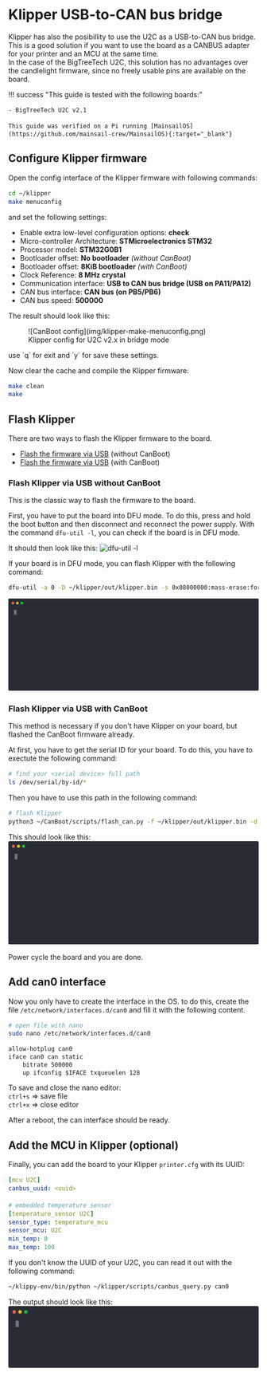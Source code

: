 # Klipper USB-to-CAN bus bridge

Klipper has also the posibillity to use the U2C as a USB-to-CAN bus bridge. This is a good solution if you want to use
the board as a CANBUS adapter for your printer and an MCU at the same time.  
In the case of the BigTreeTech U2C, this solution has no advantages over the candlelight firmware, since no freely
usable pins are available on the board.

!!! success "This guide is tested with the following boards:"

    - BigTreeTech U2C v2.1

    This guide was verified on a Pi running [MainsailOS](https://github.com/mainsail-crew/MainsailOS){:target="_blank"}

## Configure Klipper firmware
Open the config interface of the Klipper firmware with following commands:
``` bash
cd ~/klipper
make menuconfig
```
and set the following settings:

- Enable extra low-level configuration options: **check**
- Micro-controller Architecture: **STMicroelectronics STM32**
- Processor model: **STM32G0B1**
- Bootloader offset: **No bootloader** *(without CanBoot)*
- Bootloader offset: **8KiB bootloader** *(with CanBoot)*
- Clock Reference: **8 MHz crystal**
- Communication interface: **USB to CAN bus bridge (USB on PA11/PA12)**
- CAN bus interface: **CAN bus (on PB5/PB6)**
- CAN bus speed: **500000**

The result should look like this:
<figure markdown>
  ![CanBoot config](img/klipper-make-menuconfig.png)
  <figcaption>Klipper config for U2C v2.x in bridge mode</figcaption>
</figure>
use `q` for exit and `y` for save these settings.

Now clear the cache and compile the Klipper firmware:
``` bash
make clean
make
```

## Flash Klipper
There are two ways to flash the Klipper firmware to the board.

- [Flash the firmware via USB](#flash-klipper-via-usb-without-canboot) (without CanBoot)
- [Flash the firmware via USB](#flash-klipper-via-usb-with-canboot) (with CanBoot)

### Flash Klipper via USB without CanBoot
This is the classic way to flash the firmware to the board.

First, you have to put the board into DFU mode. To do this, press and hold the boot button and then disconnect and
reconnect the power supply. With the command `dfu-util -l`, you can check if the board is in DFU mode.

It should then look like this:
![dfu-util -l](img/dfu-util_-l.svg)

If your board is in DFU mode, you can flash Klipper with the following command:
``` bash
dfu-util -a 0 -D ~/klipper/out/klipper.bin -s 0x08000000:mass-erase:force:leave
```
![dfu-util flash klipper](img/dfu-util_flash_klipper.svg)

### Flash Klipper via USB with CanBoot
This method is necessary if you don't have Klipper on your board, but flashed the CanBoot firmware already.

At first, you have to get the serial ID for your board. To do this, you have to exectute the following command:
``` bash
# find your <serial device> full path
ls /dev/serial/by-id/*
```

Then you have to use this path in the following command:
``` bash
# flash Klipper
python3 ~/CanBoot/scripts/flash_can.py -f ~/klipper/out/klipper.bin -d <serial device>
```
This should look like this:
![Flash Klipper via USB with CanBoot](img/canboot_flash_klipper.svg)

Power cycle the board and you are done.

## Add can0 interface

Now you only have to create the interface in the OS. to do this, create the file `/etc/network/interfaces.d/can0` and
fill it with the following content.

```bash
# open file with nano
sudo nano /etc/network/interfaces.d/can0
```

``` title="/etc/network/interfaces.d/can0"
allow-hotplug can0
iface can0 can static
    bitrate 500000
    up ifconfig $IFACE txqueuelen 128
```

To save and close the nano editor:  
`ctrl+s` => save file  
`ctrl+x` => close editor

After a reboot, the can interface should be ready.

## Add the MCU in Klipper (optional)
Finally, you can add the board to your Klipper `printer.cfg` with its UUID:
``` yaml title="printer.cfg"
[mcu U2C]
canbus_uuid: <uuid>

# embedded temperature sensor
[temperature_sensor U2C]
sensor_type: temperature_mcu
sensor_mcu: U2C
min_temp: 0
max_temp: 100
```

If you don't know the UUID of your U2C, you can read it out with the following command:
``` bash
~/klippy-env/bin/python ~/klipper/scripts/canbus_query.py can0
```
The output should look like this:
![CanBus query](img/klipper_query_can.svg)
